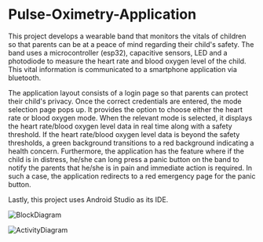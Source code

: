# Pulse-Oximetry-Application

This project develops a wearable band that monitors the vitals of children so that parents can be at a peace of mind regarding their child's safety. The band uses a microcontroller (esp32), capacitive sensors, LED and a photodiode to measure the heart rate and blood oxygen level of the child. This vital information is communicated to a smartphone application via bluetooth. 

The application layout consists of a login page so that parents can protect their child's privacy. Once the correct credentials are entered, the mode selection page pops up. It provides the option to choose either the heart rate or blood oxygen mode. When the relevant mode is selected, it displays the heart rate/blood oxygen level data in real time along with a safety threshold. If the heart rate/blood oxygen level data is beyond the safety thresholds, a green background transitions to a red background indicating a health concern. Furthermore, the application has the feature where if the child is in distress, he/she can long press a panic button on the band to notify the parents that he/she is in pain and immediate action is required. In such a case, the application redirects to a red emergency page for the panic button.

Lastly, this project uses Android Studio as its IDE.


![BlockDiagram](https://user-images.githubusercontent.com/70234008/192476162-cf210c5d-4390-44b8-95a5-a060190501e1.jpeg)

![ActivityDiagram](https://user-images.githubusercontent.com/70234008/192551298-ef08ebf0-98d3-487a-94ff-bdeb539c2855.jpeg)

